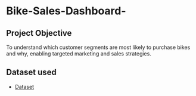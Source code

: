 # Bike-Sales-Dashboard-
## Project Objective
To understand which customer segments are most likely to purchase bikes and why, enabling targeted marketing and sales strategies.
## Dataset used
- <a href="https://github.com/ifeanyichukwuhila/Bike-Sales-Dashboard-/blob/main/My%20Project.xlsx">Dataset</a>
